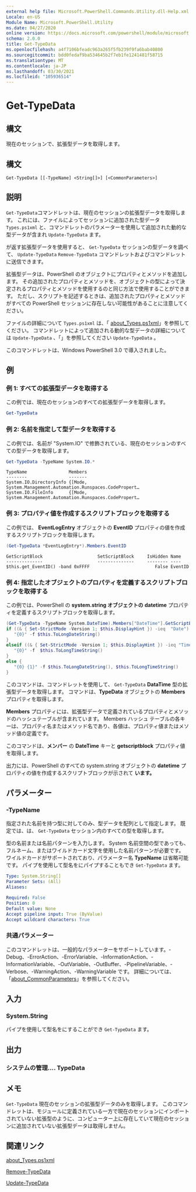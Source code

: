 ```yaml
---
external help file: Microsoft.PowerShell.Commands.Utility.dll-Help.xml
Locale: en-US
Module Name: Microsoft.PowerShell.Utility
ms.date: 04/27/2020
online version: https://docs.microsoft.com/powershell/module/microsoft.powershell.utility/get-typedata?view=powershell-7.2&WT.mc_id=ps-gethelp
schema: 2.0.0
title: Get-TypeData
ms.openlocfilehash: a4f7106bfeadc963a265f5fb239f9fa6bab40800
ms.sourcegitcommit: bdd0fedaf9ba534645b2f7eb1fe1241481f58715
ms.translationtype: MT
ms.contentlocale: ja-JP
ms.lasthandoff: 03/30/2021
ms.locfileid: "105936514"
---
```

# Get-TypeData

## 構文
現在のセッションで、拡張型データを取得します。

## 構文

```
Get-TypeData [[-TypeName] <String[]>] [<CommonParameters>]
```

## 説明

`Get-TypeData`コマンドレットは、現在のセッションの拡張型データを取得します。 これには、ファイルによってセッションに追加された型データ `Types.ps1xml` と、コマンドレットのパラメーターを使用して追加された動的な型データが含まれ `Update-TypeData` ます。

が返す拡張型データを使用すると、 `Get-TypeData` セッションの型データを調べて、 `Update-TypeData` `Remove-TypeData` コマンドレットおよびコマンドレットに送信できます。

拡張型データは、PowerShell のオブジェクトにプロパティとメソッドを追加します。 その追加されたプロパティとメソッドを、オブジェクトの型によって決定されるプロパティとメソッドを使用するのと同じ方法で使用することができます。 ただし、スクリプトを記述するときは、追加されたプロパティとメソッドがすべての PowerShell セッションに存在しない可能性があることに注意してください。

ファイルの詳細について `Types.ps1xml` は、「 [about_Types.ps1xml](../Microsoft.PowerShell.Core/About/about_Types.ps1xml.md)」を参照してください。 コマンドレットによって追加される動的な型データの詳細については `Update-TypeData` 、「」を参照してください `Update-TypeData` 。

このコマンドレットは、Windows PowerShell 3.0 で導入されました。

## 例

### 例 1: すべての拡張型データを取得する

この例では、現在のセッションのすべての拡張型データを取得します。

 ```powershell
Get-TypeData
```

### 例 2: 名前を指定して型データを取得する

この例では、名前が "System.IO" で修飾されている、現在のセッションのすべての型データを取得します。

```powershell
Get-TypeData -TypeName System.IO.*
```

```Output
TypeName                Members
--------                -------
System.IO.DirectoryInfo {[Mode, System.Management.Automation.Runspaces.CodePropert…
System.IO.FileInfo      {[Mode, System.Management.Automation.Runspaces.CodePropert…
```

### 例 3: プロパティ値を作成するスクリプトブロックを取得する

この例では、 **EventLogEntry** オブジェクトの **EventID** プロパティの値を作成するスクリプトブロックを取得します。

 ```powershell
(Get-TypeData *EventLogEntry*).Members.EventID
```

```Output
GetScriptBlock                     SetScriptBlock     IsHidden Name
--------------                     --------------     -------- ----
$this.get_EventID() -band 0xFFFF                         False EventID
```

### 例 4: 指定したオブジェクトのプロパティを定義するスクリプトブロックを取得する

この例では、PowerShell の **system.string オブジェクトの** **datetime** プロパティを定義するスクリプトブロックを取得します。

 ```powershell
(Get-TypeData -TypeName System.DateTime).Members["DateTime"].GetScriptBlock
if ((& { Set-StrictMode -Version 1; $this.DisplayHint }) -ieq  "Date") {
    "{0}" -f $this.ToLongDateString()
}
elseif ((& { Set-StrictMode -Version 1; $this.DisplayHint }) -ieq "Time") {
    "{0}" -f  $this.ToLongTimeString()
}
else {
    "{0} {1}" -f $this.ToLongDateString(), $this.ToLongTimeString()
}
```

このコマンドは、コマンドレットを使用して、 `Get-TypeData` **DataTime** 型の拡張型データを取得します。 コマンドは、**TypeData** オブジェクトの **Members** プロパティを取得します。

**Members** プロパティには、拡張型データで定義されているプロパティとメソッドのハッシュテーブルが含まれています。 Members ハッシュ テーブルの各キーは、プロパティ名またはメソッド名であり、各値は、プロパティ値またはメソッド値の定義です。

このコマンドは、**メンバー** の **DateTime** キーと **getscriptblock** プロパティ値を取得します。

出力には、PowerShell のすべての system.string オブジェクトの **datetime** プロパティの値を作成するスクリプトブロックが示されて **います。**

## パラメーター

### -TypeName

指定された名前を持つ型に対してのみ、型データを配列として指定します。 既定では、は、 `Get-TypeData` セッション内のすべての型を取得します。

型の名前または名前パターンを入力します。 System 名前空間の型であっても、フルネーム、またはワイルドカード文字を使用した名前パターンが必要です。 ワイルドカードがサポートされており、パラメーター名 **TypeName** は省略可能です。 パイプを使用して型名をにパイプすることもでき `Get-TypeData` ます。

```yaml
Type: System.String[]
Parameter Sets: (All)
Aliases:

Required: False
Position: 0
Default value: None
Accept pipeline input: True (ByValue)
Accept wildcard characters: True
```

### 共通パラメーター

このコマンドレットは、一般的なパラメーターをサポートしています。-Debug、-ErrorAction、-ErrorVariable、-InformationAction、-InformationVariable、-OutVariable、-OutBuffer、-PipelineVariable、-Verbose、-WarningAction、-WarningVariable です。 詳細については、「[about_CommonParameters](https://go.microsoft.com/fwlink/?LinkID=113216)」を参照してください。

## 入力

### System.String

パイプを使用して型名をにすることができ `Get-TypeData` ます。

## 出力

### システムの管理.... TypeData

## メモ

`Get-TypeData` 現在のセッションの拡張型データのみを取得します。 このコマンドレットは、モジュールに定義されている一方で現在のセッションにインポートされていない拡張型のように、コンピューター上に存在していて現在のセッションに追加されていない拡張型データは取得しません。

## 関連リンク

[about_Types.ps1xml](../Microsoft.PowerShell.Core/About/about_Types.ps1xml.md)

[Remove-TypeData](Remove-TypeData.md)

[Update-TypeData](Update-TypeData.md)

